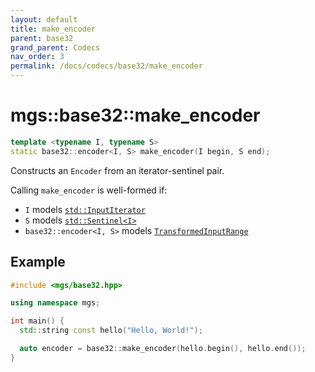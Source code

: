 ```yaml
---
layout: default
title: make_encoder
parent: base32
grand_parent: Codecs
nav_order: 3
permalink: /docs/codecs/base32/make_encoder
---
```


# mgs::base32::make_encoder

```cpp
template <typename I, typename S>
static base32::encoder<I, S> make_encoder(I begin, S end);
```

Constructs an `Encoder` from an iterator-sentinel pair.

Calling `make_encoder` is well-formed if:

* `I` models [`std::InputIterator`](https://en.cppreference.com/w/cpp/experimental/ranges/iterator/InputIterator)
* `S` models [`std::Sentinel<I>`](https://en.cppreference.com/w/cpp/experimental/ranges/iterator/Sentinel)
* `base32::encoder<I, S>` models [`TransformedInputRange`](/docs/concepts/transformed_input_range)

## Example

```cpp
#include <mgs/base32.hpp>

using namespace mgs;

int main() {
  std::string const hello("Hello, World!");

  auto encoder = base32::make_encoder(hello.begin(), hello.end());
}
```

